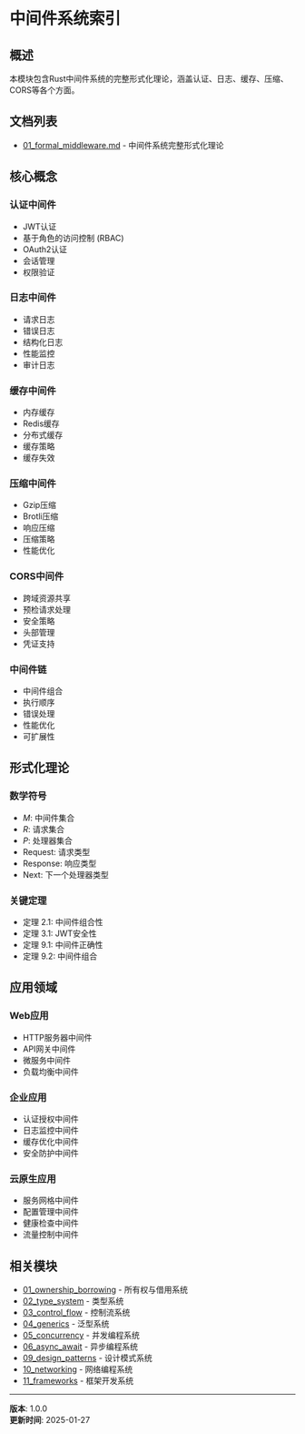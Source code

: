# 中间件系统索引

## 概述

本模块包含Rust中间件系统的完整形式化理论，涵盖认证、日志、缓存、压缩、CORS等各个方面。

## 文档列表

- [01_formal_middleware.md](01_formal_middleware.md) - 中间件系统完整形式化理论

## 核心概念

### 认证中间件

- JWT认证
- 基于角色的访问控制 (RBAC)
- OAuth2认证
- 会话管理
- 权限验证

### 日志中间件

- 请求日志
- 错误日志
- 结构化日志
- 性能监控
- 审计日志

### 缓存中间件

- 内存缓存
- Redis缓存
- 分布式缓存
- 缓存策略
- 缓存失效

### 压缩中间件

- Gzip压缩
- Brotli压缩
- 响应压缩
- 压缩策略
- 性能优化

### CORS中间件

- 跨域资源共享
- 预检请求处理
- 安全策略
- 头部管理
- 凭证支持

### 中间件链

- 中间件组合
- 执行顺序
- 错误处理
- 性能优化
- 可扩展性

## 形式化理论

### 数学符号

- $M$: 中间件集合
- $R$: 请求集合
- $P$: 处理器集合
- $\text{Request}$: 请求类型
- $\text{Response}$: 响应类型
- $\text{Next}$: 下一个处理器类型

### 关键定理

- 定理 2.1: 中间件组合性
- 定理 3.1: JWT安全性
- 定理 9.1: 中间件正确性
- 定理 9.2: 中间件组合

## 应用领域

### Web应用

- HTTP服务器中间件
- API网关中间件
- 微服务中间件
- 负载均衡中间件

### 企业应用

- 认证授权中间件
- 日志监控中间件
- 缓存优化中间件
- 安全防护中间件

### 云原生应用

- 服务网格中间件
- 配置管理中间件
- 健康检查中间件
- 流量控制中间件

## 相关模块

- [01_ownership_borrowing](../01_ownership_borrowing/) - 所有权与借用系统
- [02_type_system](../02_type_system/) - 类型系统
- [03_control_flow](../03_control_flow/) - 控制流系统
- [04_generics](../04_generics/) - 泛型系统
- [05_concurrency](../05_concurrency/) - 并发编程系统
- [06_async_await](../06_async_await/) - 异步编程系统
- [09_design_patterns](../09_design_patterns/) - 设计模式系统
- [10_networking](../10_networking/) - 网络编程系统
- [11_frameworks](../11_frameworks/) - 框架开发系统

---

**版本**: 1.0.0  
**更新时间**: 2025-01-27
